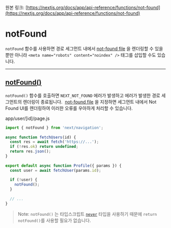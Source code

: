 원본 링크: [https://nextjs.org/docs/app/api-reference/functions/not-found](https://nextjs.org/docs/app/api-reference/functions/not-found)

# **notFound**

`notFound` 함수를 사용하면 경로 세그먼트 내에서 [not-found file](https://nextjs.org/docs/app/api-reference/file-conventions/not-found) 을 렌더링할 수 있을 뿐만 아니라  `<meta name="robots" content="noindex" />` 태그를 삽입할 수도 있습니다.

---

## **[notFound()](https://nextjs.org/docs/app/api-reference/functions/not-found#notfound)**

`notFound()` 함수를 호출하면 `NEXT_NOT_FOUND` 에러가 발생하고 에러가 발생한 경로 세그먼트의 렌더링이 종료됩니다.  [not-found file](https://nextjs.org/docs/app/api-reference/file-conventions/not-found) 을 지정하면 세그먼트 내에서 Not Found UI를 렌더링하여 이러한 오류를 우아하게 처리할 수 있습니다.

app/user/[id]/page.js

```jsx
import { notFound } from 'next/navigation';
 
async function fetchUsers(id) {
  const res = await fetch('https://...');
  if (!res.ok) return undefined;
  return res.json();
}
 
export default async function Profile({ params }) {
  const user = await fetchUser(params.id);
 
  if (!user) {
    notFound();
  }
 
  // ...
}
```

> Note: `notFound()` 는 타입스크립트 [`never`](https://www.typescriptlang.org/docs/handbook/2/functions.html#never) 타입을 사용하기 때문에 `return notFound()`를 사용할 필요가 없습니다.
>